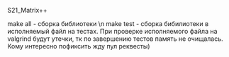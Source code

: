 S21_Matrix++

make all - сборка библиотеки \n
make test - сборка бибилиотеки в исполняемый файл на тестах.
При проверке исполняемого файла на valgrind будут утечки, тк по завершению тестов память не очищалась. Кому интересно пофиксить жду пул реквесты)
